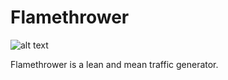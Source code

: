 Flamethrower
============

![alt text](http://i.imgur.com/BFovks3m.jpg)

Flamethrower is a lean and mean traffic generator. 
